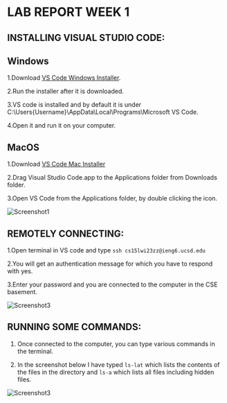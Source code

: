 # LAB REPORT WEEK 1

## INSTALLING VISUAL STUDIO CODE:

 ## Windows
 1.Download [VS Code Windows Installer](https://code.visualstudio.com/docs?dv=win).

 2.Run the installer after it is downloaded.
 
 3.VS code is installed and by default it is under C:\Users\{Username}\AppData\Local\Programs\Microsoft VS Code.
 
 4.Open it and run it on your computer.

## MacOS
1.Download [VS Code Mac Installer](https://code.visualstudio.com/docs?dv=osx)

2.Drag Visual Studio Code.app to the Applications folder from Downloads folder.

3.Open VS Code from the Applications folder, by double clicking the icon.

 
![Screenshot1](https://user-images.githubusercontent.com/122570270/212792022-85354c22-f32b-4203-bc90-392a13b9551d.png)


## REMOTELY CONNECTING:

1.Open terminal in VS code and type ```ssh cs15lwi23zz@ieng6.ucsd.edu```

2.You will get an authentication message for which you have to respond with yes.

3.Enter your password and you are connected to the computer in the CSE basement.

![Screenshot3](https://user-images.githubusercontent.com/122570270/212792937-eb86caa0-c107-4c09-9bcd-0937d1f62508.png)


## RUNNING SOME COMMANDS:

1. Once connected to the computer, you can type various commands in the terminal.

2. In the screenshot below I have typed ```ls-lat```  which lists the contents of the files in the directory and ```ls-a```  which lists all files including hidden files.

![Screenshot3](https://user-images.githubusercontent.com/122570270/212793652-dc7ffddb-3a28-4cca-8a1b-cf31e478d1b7.png)



